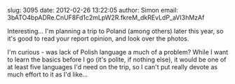 slug:    3095
date:    2012-02-26 13:22:05
author:  Simon
email:   3bATO4bpADRe.CnUF8Fd1c2mLpW2R.fkreM_dkREvLdP_aVI3hMzAf

Interesting... I'm planning a trip to Poland (among others) later this
year, so it's good to read your report opinion, and look over the
photos.

I'm curious - was lack of Polish language a much of a problem? While I
want to learn the basics before I go (it's polite, if nothing else),
it would be one of at least five languages I'd need on the trip, so I
can't put really devote as much effort to it as I'd like...
